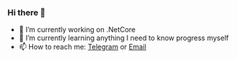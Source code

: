 ### Hi there 👋

<!--
**Amin-isProgrammer/Amin-isProgrammer** is a ✨ _special_ ✨ repository because its `README.md` (this file) appears on your GitHub profile.

Here are some ideas to get you started:

- 🔭 I’m currently working on ...
- 🌱 I’m currently learning ...
- 👯 I’m looking to collaborate on ...
- 🤔 I’m looking for help with ...
- 💬 Ask me about ...
- 📫 How to reach me: ...
- 😄 Pronouns: ...
- ⚡ Fun fact: ...
-->


- 🔭 I’m currently working on .NetCore
- 🌱 I’m currently learning anything I need to know progress myself
- 📫 How to reach me: [Telegram](https://t.me/) or [Email](mailto:amineghbalian1@gmail.com)
